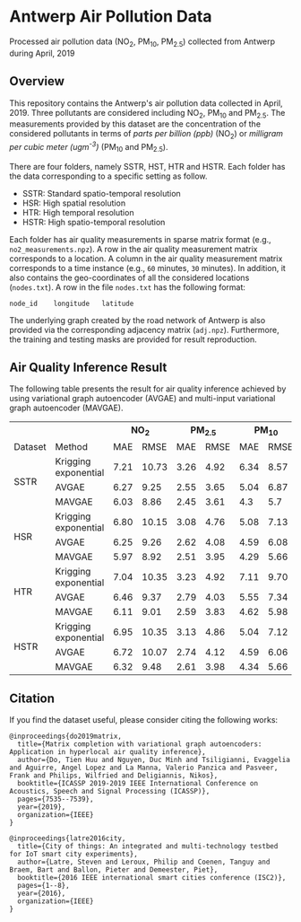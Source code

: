 # Antwerp Air Pollution Data
Processed air pollution data (NO<sub>2</sub>, PM<sub>10</sub>, PM<sub>2.5</sub>) collected from Antwerp during April, 2019


## Overview
This repository contains the Antwerp's air pollution data collected in April, 2019. Three pollutants are considered including NO<sub>2</sub>, PM<sub>10</sub> and PM<sub>2.5</sub>. The measurements provided by this dataset are the concentration of the considered pollutants in terms of *parts per billion (ppb)* (NO<sub>2</sub>) or *milligram per cubic meter (ugm<sup>-3</sup>)* (PM<sub>10</sub> and PM<sub>2.5</sub>).

There are four folders, namely SSTR, HST, HTR and HSTR. Each folder has the data corresponding to a specific setting as follow.
- SSTR: Standard spatio-temporal resolution
- HSR: High spatial resolution
- HTR: High temporal resolution
- HSTR: High spatio-temporal resolution

Each folder has air quality measurements in sparse matrix format (e.g., `no2_measurements.npz`). 
A row in the air quality measurement matrix corresponds to a location. A column in the air quality measurement matrix corresponds to a time instance (e.g., `60` minutes, `30` minutes). 
In addition, it also contains the geo-coordinates of all the considered locations (`nodes.txt`). 
A row in the file `nodes.txt` has the following format:

`node_id    longitude   latitude`

The underlying graph created by the road network of Antwerp is also provided via the corresponding adjacency matrix (`adj.npz`).
Furthermore, the training and testing masks are provided for result reproduction.

## Air Quality Inference Result
The following table presents the result for air quality inference achieved by using variational graph autoencoder (AVGAE) and multi-input variational graph autoencoder (MAVGAE).

<escape>
<table class="tg">
  <tr>
    <th class="tg-wo29"></th>
    <th class="tg-fzdr"></th>
    <th class="tg-vt7q" colspan="2">NO<sub>2</sub></th>
    <th class="tg-0lax" colspan="2">PM<sub>2.5</sub></th>
    <th class="tg-0lax" colspan="2">PM<sub>10</sub></th>
  </tr>
  <tr>
    <td class="tg-wo29">Dataset</td>
    <td class="tg-fzdr">Method</td>
    <td class="tg-fzdr">MAE</td>
    <td class="tg-baqh">RMSE</td>
    <td class="tg-baqh">MAE</td>
    <td class="tg-baqh">RMSE</td>
    <td class="tg-baqh">MAE</td>
    <td class="tg-baqh">RMSE</td>
  </tr>
  <tr>
    <td class="tg-wman" rowspan="3">SSTR</td>
    <td class="tg-fzdr">Krigging exponential</td>
    <td class="tg-vt7q">7.21</td>
    <td class="tg-0lax">10.73</td>
    <td class="tg-0lax">3.26</td>
    <td class="tg-0lax">4.92</td>
    <td class="tg-0lax">6.34</td>
    <td class="tg-0lax">8.57</td>
  </tr>
  <tr>
    <td class="tg-fzdr">AVGAE</td>
    <td class="tg-wo29">6.27</td>
    <td class="tg-0lax">9.25</td>
    <td class="tg-0lax">2.55</td>
    <td class="tg-0lax">3.65</td>
    <td class="tg-0lax">5.04</td>
    <td class="tg-0lax">6.87</td>
  </tr>
  <tr>
    <td class="tg-fzdr">MAVGAE</td>
    <td class="tg-vt7q">6.03</td>
    <td class="tg-0lax">8.86</td>
    <td class="tg-0lax">2.45</td>
    <td class="tg-0lax">3.61</td>
    <td class="tg-0lax">4.3</td>
    <td class="tg-0lax">5.7</td>
  </tr>
  <tr>
    <td class="tg-ve35" rowspan="3">HSR</td>
    <td class="tg-fzdr">Krigging exponential</td>
    <td class="tg-wo29">6.80</td>
    <td class="tg-0lax">10.15</td>
    <td class="tg-0lax">3.08</td>
    <td class="tg-0lax">4.76</td>
    <td class="tg-0lax">5.08</td>
    <td class="tg-0lax">7.13</td>
  </tr>
  <tr>
    <td class="tg-baqh">AVGAE</td>
    <td class="tg-0lax">6.25</td>
    <td class="tg-0lax">9.26</td>
    <td class="tg-0lax">2.62</td>
    <td class="tg-0lax">4.08</td>
    <td class="tg-0lax">4.59</td>
    <td class="tg-0lax">6.08</td>
  </tr>
  <tr>
    <td class="tg-baqh">MAVGAE</td>
    <td class="tg-0lax">5.97</td>
    <td class="tg-0lax">8.92</td>
    <td class="tg-0lax">2.51</td>
    <td class="tg-0lax">3.95</td>
    <td class="tg-0lax">4.29</td>
    <td class="tg-0lax">5.66</td>
  </tr>
  <tr>
    <td class="tg-cly1" rowspan="3">HTR</td>
    <td class="tg-baqh">Krigging exponential</td>
    <td class="tg-0lax">7.04</td>
    <td class="tg-0lax">10.35</td>
    <td class="tg-0lax">3.23</td>
    <td class="tg-0lax">4.92</td>
    <td class="tg-0lax">7.11</td>
    <td class="tg-0lax">9.70</td>
  </tr>
  <tr>
    <td class="tg-baqh">AVGAE</td>
    <td class="tg-0lax">6.46</td>
    <td class="tg-0lax">9.37</td>
    <td class="tg-0lax">2.79</td>
    <td class="tg-0lax">4.03</td>
    <td class="tg-0lax">5.55</td>
    <td class="tg-0lax">7.34</td>
  </tr>
  <tr>
    <td class="tg-baqh">MAVGAE</td>
    <td class="tg-0lax">6.11</td>
    <td class="tg-0lax">9.01</td>
    <td class="tg-0lax">2.59</td>
    <td class="tg-0lax">3.83</td>
    <td class="tg-0lax">4.62</td>
    <td class="tg-0lax">5.98</td>
  </tr>
  <tr>
    <td class="tg-cly1" rowspan="3">HSTR</td>
    <td class="tg-baqh">Krigging exponential</td>
    <td class="tg-0lax">6.95</td>
    <td class="tg-0lax">10.35</td>
    <td class="tg-0lax">3.13</td>
    <td class="tg-0lax">4.86</td>
    <td class="tg-0lax">5.04</td>
    <td class="tg-0lax">7.12</td>
  </tr>
  <tr>
    <td class="tg-baqh">AVGAE</td>
    <td class="tg-0lax">6.72</td>
    <td class="tg-0lax">10.07</td>
    <td class="tg-0lax">2.74</td>
    <td class="tg-0lax">4.12</td>
    <td class="tg-0lax">4.59</td>
    <td class="tg-0lax">6.06</td>
  </tr>
  <tr>
    <td class="tg-baqh">MAVGAE</td>
    <td class="tg-0lax">6.32</td>
    <td class="tg-0lax">9.48</td>
    <td class="tg-0lax">2.61</td>
    <td class="tg-0lax">3.98</td>
    <td class="tg-0lax">4.34</td>
    <td class="tg-0lax">5.66</td>
  </tr>
</table>
</escape>

## Citation
If you find the dataset useful, please consider citing the following works:

    @inproceedings{do2019matrix,
      title={Matrix completion with variational graph autoencoders: Application in hyperlocal air quality inference},
      author={Do, Tien Huu and Nguyen, Duc Minh and Tsiligianni, Evaggelia and Aguirre, Angel Lopez and La Manna, Valerio Panzica and Pasveer, Frank and Philips, Wilfried and Deligiannis, Nikos},
      booktitle={ICASSP 2019-2019 IEEE International Conference on Acoustics, Speech and Signal Processing (ICASSP)},
      pages={7535--7539},
      year={2019},
      organization={IEEE}
    }

    @inproceedings{latre2016city,
      title={City of things: An integrated and multi-technology testbed for IoT smart city experiments},
      author={Latre, Steven and Leroux, Philip and Coenen, Tanguy and Braem, Bart and Ballon, Pieter and Demeester, Piet},
      booktitle={2016 IEEE international smart cities conference (ISC2)},
      pages={1--8},
      year={2016},
      organization={IEEE}
    }
